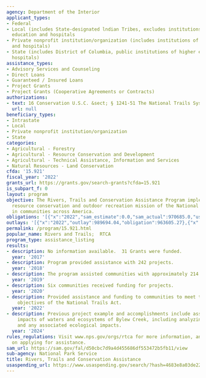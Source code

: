 ```yaml
---
agency: Department of the Interior
applicant_types:
- Federal
- Local (includes State-designated lndian Tribes, excludes institutions of higher
  education and hospitals
- Private nonprofit institution/organization (includes institutions of higher education
  and hospitals)
- State (includes District of Columbia, public institutions of higher education and
  hospitals)
assistance_types:
- Advisory Services and Counseling
- Direct Loans
- Guaranteed / Insured Loans
- Project Grants
- Project Grants (Cooperative Agreements or Contracts)
authorizations:
- text: 16 Conservation U.S.C. &sect; § 1241-51 The National Trails System Act.
  url: null
beneficiary_types:
- Intrastate
- Local
- Private nonprofit institution/organization
- State
categories:
- Agricultural - Forestry
- Agricultural - Resource Conservation and Development
- Agricultural - Technical Assistance, Information and Services
- Natural Resources - Land Conservation
cfda: '15.921'
fiscal_year: '2022'
grants_url: https://grants.gov/search-grants?cfda=15.921
is_subpart_f: 0
layout: program
objective: The Rivers, Trails and Conservation Assistance Program implements the natural
  resource conservation and outdoor recreation mission of the National Park Service
  in communities across America.
obligations: '[{"x":"2022","sam_estimate":0.0,"sam_actual":970685.0,"usa_spending_actual":1045980.94},{"x":"2023","sam_estimate":0.0,"sam_actual":1987796.0,"usa_spending_actual":117312.87},{"x":"2024","sam_estimate":1736191.0,"sam_actual":0.0,"usa_spending_actual":1271084.59}]'
outlays: '[{"x":"2022","outlay":989694.04,"obligation":963605.27},{"x":"2023","outlay":70994.59,"obligation":70994.59},{"x":"2024","outlay":0.0,"obligation":1275000.0}]'
permalink: /program/15.921.html
popular_name: Rivers and Trails;  RTCA
program_type: assistance_listing
results:
- description: No information available.  31 Grants were funded.
  year: '2017'
- description: Program provided assistance with 242 projects.
  year: '2018'
- description: The program assisted communities with approximately 214 projects.
  year: '2019'
- description: Six communities received funding for projects.
  year: '2020'
- description: Provided assistance and funding to communities to meet the goals and
    objectives of the National Trails Act.
  year: '2022'
- description: Previous project example and accomplishments include assessing the
    impacts of waters and ecosystems of Bylew Creek, including analyzing water quality
    and any associated ecological impacts.
  year: '2024'
rules_regulations: Visit www.nps.gov/orgs/rtca for more information, and instructions
  on applying for assistance.
sam_url: https://sam.gov/fal/d50cbc7d9a4d455686df553472b5fb11/view
sub-agency: National Park Service
title: Rivers, Trails and Conservation Assistance
usaspending_url: https://www.usaspending.gov/search/?hash=4683e8a03de22e913ecb42526303a9f4
---
```

